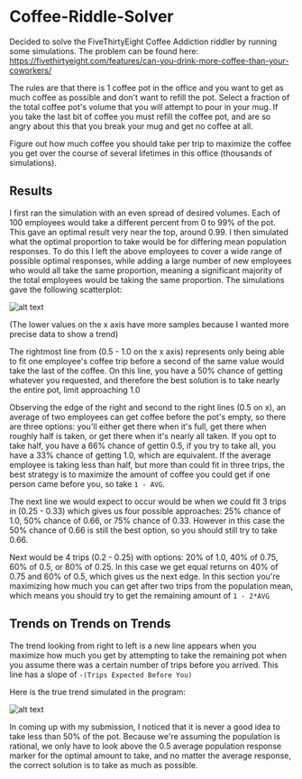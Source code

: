 # Coffee-Riddle-Solver

Decided to solve the FiveThirtyEight Coffee Addiction riddler by running some simulations. The problem can be found here: https://fivethirtyeight.com/features/can-you-drink-more-coffee-than-your-coworkers/

The rules are that there is 1 coffee pot in the office and you want to get as much coffee as possible and don't want to refill the pot. Select a fraction of the total coffee pot's volume that you will attempt to pour in your mug. If you take the last bit of coffee you must refill the coffee pot, and are so angry about this that you break your mug and get no coffee at all. 

Figure out how much coffee you should take per trip to maximize the coffee you get over the course of several lifetimes in this office (thousands of simulations).

## Results

I first ran the simulation with an even spread of desired volumes. Each of 100 employees would take a different percent from 0 to 99% of the pot. This gave an optimal result very near the top, around 0.99. I then simulated what the optimal proportion to take would be for differing mean population responses. To do this I left the above employees to cover a wide range of possible optimal responses, while adding a large number of new employees who would all take the same proportion, meaning a significant majority of the total employees would be taking the same proportion. The simulations gave the following scatterplot:

![alt text](http://i.imgur.com/jQk13RB.png "")

(The lower values on the x axis have more samples because I wanted more precise data to show a trend)

The rightmost line from (0.5 - 1.0 on the x axis) represents only being able to fit one employee's coffee trip before a second of the same value would take the last of the coffee. On this line, you have a 50% chance of getting whatever you requested, and therefore the best solution is to take nearly the entire pot, limit approaching 1.0

Observing the edge of the right and second to the right lines (0.5 on x), an average of two employees can get coffee before the pot's empty, so there are three options: you'll either get there when it's full, get there when roughly half is taken, or get there when it's nearly all taken. If you opt to take half, you have a 66% chance of gettin 0.5, if you try to take all, you have a 33% chance of getting 1.0, which are equivalent. If the average employee is taking less than half, but more than could fit in three trips, the best strategy is to maximize the amount of coffee you could get if one person came before you, so take  `1 - AVG`.

The next line we would expect to occur would be when we could fit 3 trips in (0.25 - 0.33) which gives us four possible approaches: 25% chance of 1.0, 50% chance of 0.66, or 75% chance of 0.33. However in this case the 50% chance of 0.66 is still the best option, so you should still try to take 0.66.

Next would be 4 trips (0.2 - 0.25) with options: 20% of 1.0, 40% of 0.75, 60% of 0.5, or 80% of 0.25. In this case we get equal returns on  40% of 0.75 and 60% of 0.5, which gives us the next edge. In this section you're maximizing how much you can get after two trips from the population mean, which means you should try to get the remaining amount of  `1 - 2*AVG`

## Trends on Trends on Trends

The trend looking from right to left is a new line appears when you maximize how much you get by attempting to take the remaining pot when you assume there was a certain number of trips before you arrived. This line has a slope of  `-(Trips Expected Before You)`

Here is the true trend simulated in the program:

![alt text](http://i.imgur.com/A4A050Q.png "")

In coming up with my submission, I noticed that it is never a good idea to take less than 50% of the pot. Because we're assuming the population is rational, we only have to look above the 0.5 average population response marker for the optimal amount to take, and no matter the average response, the correct solution is to take as much as possible. 
